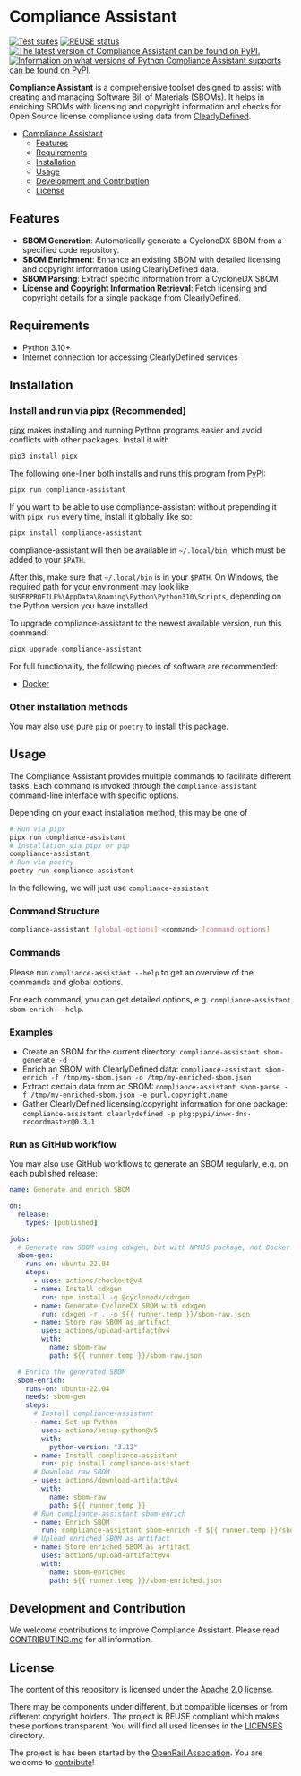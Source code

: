 <!--
SPDX-FileCopyrightText: 2024 DB Systel GmbH

SPDX-License-Identifier: Apache-2.0
-->

# Compliance Assistant

[![Test suites](https://github.com/OpenRailAssociation/compliance-assistant/actions/workflows/test.yaml/badge.svg)](https://github.com/OpenRailAssociation/compliance-assistant/actions/workflows/test.yaml)
[![REUSE status](https://api.reuse.software/badge/github.com/OpenRailAssociation/compliance-assistant)](https://api.reuse.software/info/github.com/OpenRailAssociation/compliance-assistant)
[![The latest version of Compliance Assistant can be found on PyPI.](https://img.shields.io/pypi/v/compliance-assistant.svg)](https://pypi.org/project/compliance-assistant/)
[![Information on what versions of Python Compliance Assistant supports can be found on PyPI.](https://img.shields.io/pypi/pyversions/compliance-assistant.svg)](https://pypi.org/project/compliance-assistant/)

**Compliance Assistant** is a comprehensive toolset designed to assist with creating and managing Software Bill of Materials (SBOMs). It helps in enriching SBOMs with licensing and copyright information and checks for Open Source license compliance using data from [ClearlyDefined](https://clearlydefined.io/).

<!-- TOC -->
- [Compliance Assistant](#compliance-assistant)
  - [Features](#features)
  - [Requirements](#requirements)
  - [Installation](#installation)
  - [Usage](#usage)
  - [Development and Contribution](#development-and-contribution)
  - [License](#license)
<!-- /TOC -->

## Features

- **SBOM Generation**: Automatically generate a CycloneDX SBOM from a specified code repository.
- **SBOM Enrichment**: Enhance an existing SBOM with detailed licensing and copyright information using ClearlyDefined data.
- **SBOM Parsing**: Extract specific information from a CycloneDX SBOM.
- **License and Copyright Information Retrieval**: Fetch licensing and copyright details for a single package from ClearlyDefined.


## Requirements

- Python 3.10+
- Internet connection for accessing ClearlyDefined services

## Installation

### Install and run via pipx (Recommended)

[pipx](https://pypa.github.io/pipx/) makes installing and running Python programs easier and avoid conflicts with other packages. Install it with

```sh
pip3 install pipx
```

The following one-liner both installs and runs this program from [PyPI](https://pypi.org/project/compliance-assistant/):

```sh
pipx run compliance-assistant
```

If you want to be able to use compliance-assistant without prepending it with `pipx run` every time, install it globally like so:

```sh
pipx install compliance-assistant
```

compliance-assistant will then be available in `~/.local/bin`, which must be added to your `$PATH`.

After this, make sure that `~/.local/bin` is in your `$PATH`. On Windows, the required path for your environment may look like `%USERPROFILE%\AppData\Roaming\Python\Python310\Scripts`, depending on the Python version you have installed.

To upgrade compliance-assistant to the newest available version, run this command:

```sh
pipx upgrade compliance-assistant
```

For full functionality, the following pieces of software are recommended:

* [Docker](https://www.docker.com/)

### Other installation methods

You may also use pure `pip` or `poetry` to install this package.


## Usage

The Compliance Assistant provides multiple commands to facilitate different tasks. Each command is invoked through the `compliance-assistant` command-line interface with specific options.

Depending on your exact installation method, this may be one of

```sh
# Run via pipx
pipx run compliance-assistant
# Installation via pipx or pip
compliance-assistant
# Run via poetry
poetry run compliance-assistant
```

In the following, we will just use `compliance-assistant`

### Command Structure

```bash
compliance-assistant [global-options] <command> [command-options]
```

### Commands

Please run `compliance-assistant --help` to get an overview of the commands and global options.

For each command, you can get detailed options, e.g. `compliance-assistant sbom-enrich --help`.

### Examples

* Create an SBOM for the current directory: `compliance-assistant sbom-generate -d .`
* Enrich an SBOM with ClearlyDefined data: `compliance-assistant sbom-enrich -f /tmp/my-sbom.json -o /tmp/my-enriched-sbom.json`
* Extract certain data from an SBOM: `compliance-assistant sbom-parse -f /tmp/my-enriched-sbom.json -e purl,copyright,name`
* Gather ClearlyDefined licensing/copyright information for one package: `compliance-assistant clearlydefined -p pkg:pypi/inwx-dns-recordmaster@0.3.1`

### Run as GitHub workflow

You may also use GitHub workflows to generate an SBOM regularly, e.g. on each published release:

```yaml
name: Generate and enrich SBOM

on:
  release:
    types: [published]

jobs:
  # Generate raw SBOM using cdxgen, but with NPMJS package, not Docker container
  sbom-gen:
    runs-on: ubuntu-22.04
    steps:
      - uses: actions/checkout@v4
      - name: Install cdxgen
        run: npm install -g @cyclonedx/cdxgen
      - name: Generate CycloneDX SBOM with cdxgen
        run: cdxgen -r . -o ${{ runner.temp }}/sbom-raw.json
      - name: Store raw SBOM as artifact
        uses: actions/upload-artifact@v4
        with:
          name: sbom-raw
          path: ${{ runner.temp }}/sbom-raw.json

  # Enrich the generated SBOM
  sbom-enrich:
    runs-on: ubuntu-22.04
    needs: sbom-gen
    steps:
      # Install compliance-assistant
      - name: Set up Python
        uses: actions/setup-python@v5
        with:
          python-version: "3.12"
      - name: Install compliance-assistant
        run: pip install compliance-assistant
      # Download raw SBOM
      - uses: actions/download-artifact@v4
        with:
          name: sbom-raw
          path: ${{ runner.temp }}
      # Run compliance-assistant sbom-enrich
      - name: Enrich SBOM
        run: compliance-assistant sbom-enrich -f ${{ runner.temp }}/sbom-raw.json -o ${{ runner.temp }}/sbom-enriched.json
      # Upload enriched SBOM as artifact
      - name: Store enriched SBOM as artifact
        uses: actions/upload-artifact@v4
        with:
          name: sbom-enriched
          path: ${{ runner.temp }}/sbom-enriched.json
```


## Development and Contribution

We welcome contributions to improve Compliance Assistant. Please read [CONTRIBUTING.md](./CONTRIBUTING.md) for all information.


## License

The content of this repository is licensed under the [Apache 2.0 license](https://www.apache.org/licenses/LICENSE-2.0).

There may be components under different, but compatible licenses or from different copyright holders. The project is REUSE compliant which makes these portions transparent. You will find all used licenses in the [LICENSES](./LICENSES/) directory.

The project is has been started by the [OpenRail Association](https://openrailassociation.org). You are welcome to [contribute](./CONTRIBUTING.md)!
